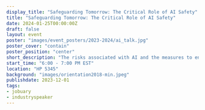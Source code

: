 ```yaml
---
display_title: "Safeguarding Tomorrow: The Critical Role of AI Safety"
title: "Safeguarding Tomorrow: The Critical Role of AI Safety"
date: 2024-01-25T00:00:00Z
draft: false
layout: event
poster: "images/event_posters/2023-2024/ai_talk.jpg"
poster_cover: "contain"
poster_position: "center"
short_description: "The risks associated with AI and the measures to ensure our safety"
start_time: "6:00 - 7:00 PM EST"
location: "HP 5345"
background: "images/orientation2018-min.jpeg"
publishdate: 2023-12-01
tags:
- jobuary
- industryspeaker
---
```

